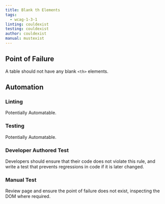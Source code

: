 ```yaml
---
title: Blank th Elements
tags: 
  - wcag-1-3-1
linting: couldexist
testing: couldexist
author: couldexist
manual: mustexist
---
```


## Point of Failure
A table should not have any blank `<th>` elements.

## Automation

### Linting
Potentially Automatable.

### Testing
Potentially Automatable.

### Developer Authored Test
Developers should ensure that their code does not violate this rule, and write a test that prevents regressions in code if it is later changed.

### Manual Test
Review page and ensure the point of failure does not exist, inspecting the DOM where required.